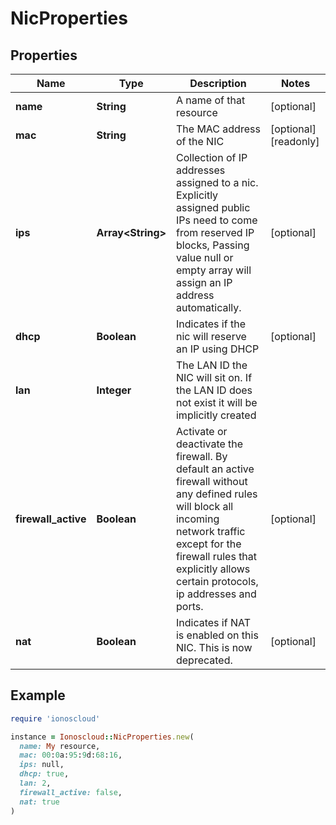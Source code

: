 # NicProperties

## Properties

| Name | Type | Description | Notes |
| ---- | ---- | ----------- | ----- |
| **name** | **String** | A name of that resource | [optional] |
| **mac** | **String** | The MAC address of the NIC | [optional][readonly] |
| **ips** | **Array&lt;String&gt;** | Collection of IP addresses assigned to a nic. Explicitly assigned public IPs need to come from reserved IP blocks, Passing value null or empty array will assign an IP address automatically. | [optional] |
| **dhcp** | **Boolean** | Indicates if the nic will reserve an IP using DHCP | [optional] |
| **lan** | **Integer** | The LAN ID the NIC will sit on. If the LAN ID does not exist it will be implicitly created |  |
| **firewall_active** | **Boolean** | Activate or deactivate the firewall. By default an active firewall without any defined rules will block all incoming network traffic except for the firewall rules that explicitly allows certain protocols, ip addresses and ports. | [optional] |
| **nat** | **Boolean** | Indicates if NAT is enabled on this NIC. This is now deprecated. | [optional] |

## Example

```ruby
require 'ionoscloud'

instance = Ionoscloud::NicProperties.new(
  name: My resource,
  mac: 00:0a:95:9d:68:16,
  ips: null,
  dhcp: true,
  lan: 2,
  firewall_active: false,
  nat: true
)
```

